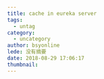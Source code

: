 ```yaml
---
title: cache in eureka server
tags:
  - untag
category:
  - uncategory
author: bsyonline
lede: 没有摘要
date: 2018-08-29 17:06:17
thumbnail:
---
```

